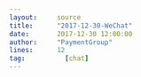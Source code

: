```yaml
---
layout:     source 
title:      "2017-12-30-WeChat"
date:       2017-12-30 12:00:00
author:     "PaymentGroup"
lines:      12 
tag:		  [chat]
---
```

